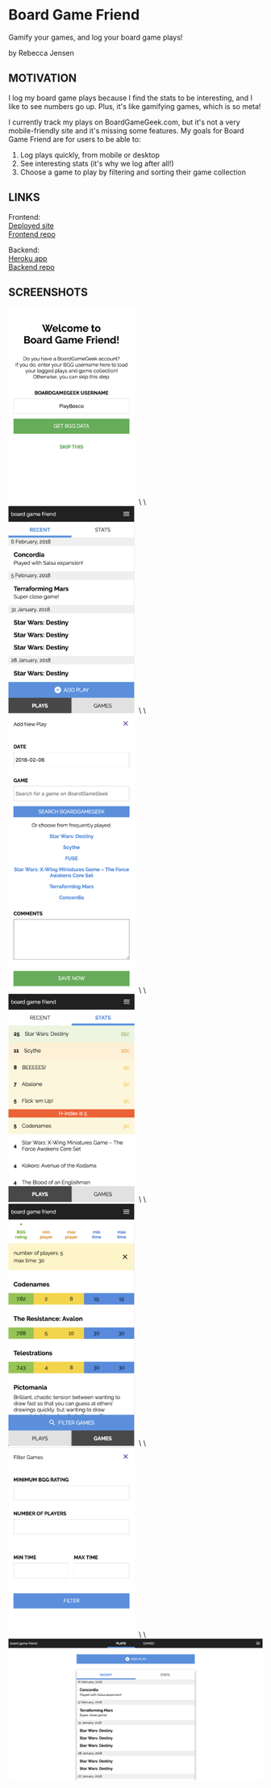 # Board Game Friend
Gamify your games, and log your board game plays!

by Rebecca Jensen

## MOTIVATION
I log my board game plays because I find the stats to be interesting, and I like to see numbers go up. Plus, it's like gamifying games, which is so meta!

I currently track my plays on BoardGameGeek.com, but it's not a very mobile-friendly site and it's missing some features. My goals for Board Game Friend are for users to be able to:

1. Log plays quickly, from mobile or desktop   
2. See interesting stats (it's why we log after all!)  
3. Choose a game to play by filtering and sorting their game collection  

## LINKS
Frontend:  
[Deployed site](https://boardgamefriend.surge.sh)  
[Frontend repo](https://github.com/TalusRocks/boardgametracker-fe)

Backend:   
[Heroku app](https://serene-mesa-27676.herokuapp.com/plays)  
[Backend repo](https://github.com/TalusRocks/boardgametracker-be)  

## SCREENSHOTS
<kbd>
  <img src="./readme-images/welcome.png" width="250" alt="welcome" />  
</kbd>
\
\
<kbd>
  <img src="./readme-images/plays.png" width="250" alt="all plays" />
</kbd>
\
\
<kbd>
  <img src="./readme-images/add-play-form.png" width="250" alt="add a play form" />
</kbd>
\
\
<kbd>
  <img src="./readme-images/play-stats.png" width="250" alt="play stats" />
</kbd>
\
\
<kbd>
  <img src="./readme-images/filtered.png" width="250" alt="filtered games" />
</kbd>
\
\
<kbd>
  <img src="./readme-images/filter-form.png" width="250" alt="filter form" />
</kbd>
\
\
<kbd>
  <img src="./readme-images/desktop.png" width="700" alt="desktop view" />
</kbd>
